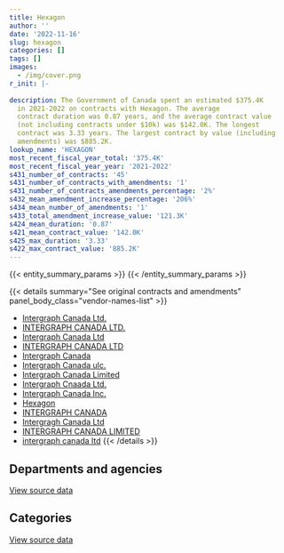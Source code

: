 ```yaml
---
title: Hexagon
author: ''
date: '2022-11-16'
slug: hexagon
categories: []
tags: []
images:
  - /img/cover.png
r_init: |-
  
description: The Government of Canada spent an estimated $375.4K
  in 2021-2022 on contracts with Hexagon. The average
  contract duration was 0.87 years, and the average contract value
  (not including contracts under $10k) was $142.0K. The longest
  contract was 3.33 years. The largest contract by value (including
  amendments) was $885.2K.
lookup_name: 'HEXAGON'
most_recent_fiscal_year_total: '375.4K'
most_recent_fiscal_year_year: '2021-2022'
s431_number_of_contracts: '45'
s431_number_of_contracts_with_amendments: '1'
s431_number_of_contracts_amendments_percentage: '2%'
s432_mean_amendment_increase_percentage: '206%'
s434_mean_number_of_amendments: '1'
s433_total_amendment_increase_value: '121.3K'
s424_mean_duration: '0.87'
s421_mean_contract_value: '142.0K'
s425_max_duration: '3.33'
s422_max_contract_value: '885.2K'
---
```


<script src="/rmarkdown-libs/htmlwidgets/htmlwidgets.js"></script>
<link href="/rmarkdown-libs/datatables-css/datatables-crosstalk.css" rel="stylesheet" />
<script src="/rmarkdown-libs/datatables-binding/datatables.js"></script>
<script src="/rmarkdown-libs/jquery/jquery-3.6.0.min.js"></script>
<link href="/rmarkdown-libs/dt-core-bootstrap/css/dataTables.bootstrap.min.css" rel="stylesheet" />
<link href="/rmarkdown-libs/dt-core-bootstrap/css/dataTables.bootstrap.extra.css" rel="stylesheet" />
<script src="/rmarkdown-libs/dt-core-bootstrap/js/jquery.dataTables.min.js"></script>
<script src="/rmarkdown-libs/dt-core-bootstrap/js/dataTables.bootstrap.min.js"></script>
<link href="/rmarkdown-libs/crosstalk/css/crosstalk.min.css" rel="stylesheet" />
<script src="/rmarkdown-libs/crosstalk/js/crosstalk.min.js"></script>
<script src="/rmarkdown-libs/htmlwidgets/htmlwidgets.js"></script>
<link href="/rmarkdown-libs/datatables-css/datatables-crosstalk.css" rel="stylesheet" />
<script src="/rmarkdown-libs/datatables-binding/datatables.js"></script>
<script src="/rmarkdown-libs/jquery/jquery-3.6.0.min.js"></script>
<link href="/rmarkdown-libs/dt-core-bootstrap/css/dataTables.bootstrap.min.css" rel="stylesheet" />
<link href="/rmarkdown-libs/dt-core-bootstrap/css/dataTables.bootstrap.extra.css" rel="stylesheet" />
<script src="/rmarkdown-libs/dt-core-bootstrap/js/jquery.dataTables.min.js"></script>
<script src="/rmarkdown-libs/dt-core-bootstrap/js/dataTables.bootstrap.min.js"></script>
<link href="/rmarkdown-libs/crosstalk/css/crosstalk.min.css" rel="stylesheet" />
<script src="/rmarkdown-libs/crosstalk/js/crosstalk.min.js"></script>

{{< entity_summary_params >}}
{{< /entity_summary_params >}}

{{< details summary="See original contracts and amendments" panel_body_class="vendor-names-list" >}}
- [Intergraph Canada Ltd.](https://search.open.canada.ca/en/ct/?sort=contract_value_f%20desc&page=1&search_text=%22Intergraph%20Canada%20Ltd.%22)
- [INTERGRAPH CANADA LTD.](https://search.open.canada.ca/en/ct/?sort=contract_value_f%20desc&page=1&search_text=%22INTERGRAPH%20CANADA%20LTD.%22)
- [Intergraph Canada Ltd](https://search.open.canada.ca/en/ct/?sort=contract_value_f%20desc&page=1&search_text=%22Intergraph%20Canada%20Ltd%22)
- [INTERGRAPH CANADA LTD](https://search.open.canada.ca/en/ct/?sort=contract_value_f%20desc&page=1&search_text=%22INTERGRAPH%20CANADA%20LTD%22)
- [Intergraph Canada](https://search.open.canada.ca/en/ct/?sort=contract_value_f%20desc&page=1&search_text=%22Intergraph%20Canada%22)
- [Intergraph Canada ulc.](https://search.open.canada.ca/en/ct/?sort=contract_value_f%20desc&page=1&search_text=%22Intergraph%20Canada%20ulc.%22)
- [Intergraph Canada Limited](https://search.open.canada.ca/en/ct/?sort=contract_value_f%20desc&page=1&search_text=%22Intergraph%20Canada%20Limited%22)
- [Intergraph Cnaada Ltd.](https://search.open.canada.ca/en/ct/?sort=contract_value_f%20desc&page=1&search_text=%22Intergraph%20Cnaada%20Ltd.%22)
- [Intergraph Canada Inc.](https://search.open.canada.ca/en/ct/?sort=contract_value_f%20desc&page=1&search_text=%22Intergraph%20Canada%20Inc.%22)
- [Hexagon](https://search.open.canada.ca/en/ct/?sort=contract_value_f%20desc&page=1&search_text=%22Hexagon%22)
- [INTERGRAPH CANADA](https://search.open.canada.ca/en/ct/?sort=contract_value_f%20desc&page=1&search_text=%22INTERGRAPH%20CANADA%22)
- [Intergragh Canada Ltd](https://search.open.canada.ca/en/ct/?sort=contract_value_f%20desc&page=1&search_text=%22Intergragh%20Canada%20Ltd%22)
- [INTERGRAPH CANADA LIMITED](https://search.open.canada.ca/en/ct/?sort=contract_value_f%20desc&page=1&search_text=%22INTERGRAPH%20CANADA%20LIMITED%22)
- [intergraph canada ltd](https://search.open.canada.ca/en/ct/?sort=contract_value_f%20desc&page=1&search_text=%22intergraph%20canada%20ltd%22)
{{< /details >}}

## Departments and agencies

<div id="htmlwidget-1" style="width:100%;height:auto;" class="datatables html-widget"></div>
<script type="application/json" data-for="htmlwidget-1">{"x":{"style":"bootstrap","filter":"none","vertical":false,"data":[["<a href=\"/departments/dfo-mpo/\">Fisheries and Oceans Canada<\/a>","<a href=\"/departments/dnd-mdn/\">National Defence<\/a>","<a href=\"/departments/ec/\">Environment and Climate Change Canada<\/a>","<a href=\"/departments/nrcan-rncan/\">Natural Resources Canada<\/a>","<a href=\"/departments/pc/\">Parks Canada<\/a>"],[13105.06,730450.35,55128.85,null,365201.42],[33411.3,1151102.41,60175.77,19913.09,3040.54],[null,984630.66,60011.36,null,240587.37],[null,304960.21,60667.11,null,9773.06]],"container":"<table class=\"table table-striped table-hover row-border order-column display\">\n  <thead>\n    <tr>\n      <th>Department<\/th>\n      <th>2018-2019<\/th>\n      <th>2019-2020<\/th>\n      <th>2020-2021<\/th>\n      <th>2021-2022<\/th>\n    <\/tr>\n  <\/thead>\n<\/table>","options":{"order":[[4,"desc"]],"pageLength":10,"autoWidth":true,"columnDefs":[{"targets":1,"render":"function(data, type, row, meta) {\n    return type !== 'display' ? data : DTWidget.formatCurrency(data, \"$\", 2, 3, \",\", \".\", true, null);\n  }"},{"targets":2,"render":"function(data, type, row, meta) {\n    return type !== 'display' ? data : DTWidget.formatCurrency(data, \"$\", 2, 3, \",\", \".\", true, null);\n  }"},{"targets":3,"render":"function(data, type, row, meta) {\n    return type !== 'display' ? data : DTWidget.formatCurrency(data, \"$\", 2, 3, \",\", \".\", true, null);\n  }"},{"targets":4,"render":"function(data, type, row, meta) {\n    return type !== 'display' ? data : DTWidget.formatCurrency(data, \"$\", 2, 3, \",\", \".\", true, null);\n  }"},{"width":"16%","targets":[1,2,3,4]},{"className":"dt-right","targets":[1,2,3,4]}],"orderClasses":false}},"evals":["options.columnDefs.0.render","options.columnDefs.1.render","options.columnDefs.2.render","options.columnDefs.3.render"],"jsHooks":[]}</script>
<p class="text-right">
<a href="https://github.com/GoC-Spending/contracts-data/tree/main/data/out/vendors/hexagon/summary_by_fiscal_year_by_department.csv" class="source-data-link btn btn-link">View source data</a>
</p>

## Categories

<div id="htmlwidget-2" style="width:100%;height:auto;" class="datatables html-widget"></div>
<script type="application/json" data-for="htmlwidget-2">{"x":{"style":"bootstrap","filter":"none","vertical":false,"data":[["<a href=\"/categories/facilities_and_construction/\">Facilities and construction<\/a>","<a href=\"/categories/defence/\">Defence<\/a>","<a href=\"/categories/professional_services/\">Professional services<\/a>","<a href=\"/categories/information_technology/\">Information technology<\/a>"],[142644.89,265987.65,321817.81,433435.33],[52076.71,895038.79,203986.91,116540.7],[null,229761.97,754868.69,300598.72],[null,304960.21,null,70440.17]],"container":"<table class=\"table table-striped table-hover row-border order-column display\">\n  <thead>\n    <tr>\n      <th>Category<\/th>\n      <th>2018-2019<\/th>\n      <th>2019-2020<\/th>\n      <th>2020-2021<\/th>\n      <th>2021-2022<\/th>\n    <\/tr>\n  <\/thead>\n<\/table>","options":{"order":[[4,"desc"]],"dom":"t","pageLength":30,"autoWidth":true,"columnDefs":[{"targets":1,"render":"function(data, type, row, meta) {\n    return type !== 'display' ? data : DTWidget.formatCurrency(data, \"$\", 2, 3, \",\", \".\", true, null);\n  }"},{"targets":2,"render":"function(data, type, row, meta) {\n    return type !== 'display' ? data : DTWidget.formatCurrency(data, \"$\", 2, 3, \",\", \".\", true, null);\n  }"},{"targets":3,"render":"function(data, type, row, meta) {\n    return type !== 'display' ? data : DTWidget.formatCurrency(data, \"$\", 2, 3, \",\", \".\", true, null);\n  }"},{"targets":4,"render":"function(data, type, row, meta) {\n    return type !== 'display' ? data : DTWidget.formatCurrency(data, \"$\", 2, 3, \",\", \".\", true, null);\n  }"},{"width":"16%","targets":[1,2,3,4]},{"className":"dt-right","targets":[1,2,3,4]}],"orderClasses":false,"lengthMenu":[10,25,30,50,100]}},"evals":["options.columnDefs.0.render","options.columnDefs.1.render","options.columnDefs.2.render","options.columnDefs.3.render"],"jsHooks":[]}</script>
<p class="text-right">
<a href="https://github.com/GoC-Spending/contracts-data/tree/main/data/out/vendors/hexagon/summary_by_fiscal_year_by_category.csv" class="source-data-link btn btn-link">View source data</a>
</p>
